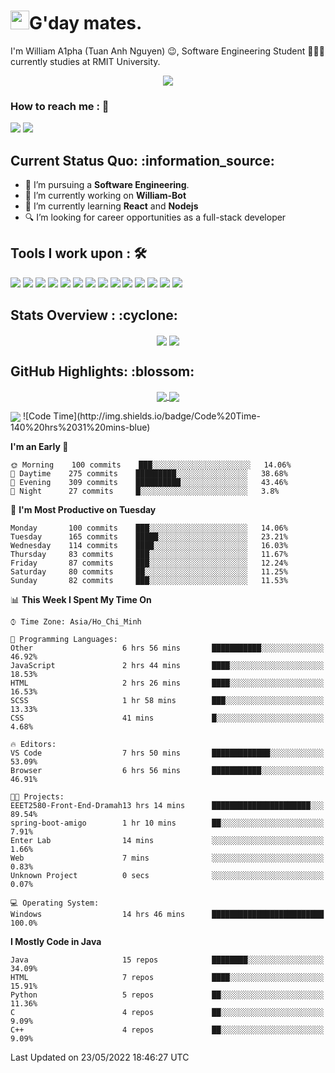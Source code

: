 <h1><img src="https://emojis.slackmojis.com/emojis/images/1531849430/4246/blob-sunglasses.gif?1531849430" width="30"/>G'day mates.</h1>

I'm William A1pha (Tuan Anh Nguyen) 😉, Software Engineering Student 👨🏻‍💻 currently studies at RMIT University.
<p align="center"><img src="https://readme-typing-svg.herokuapp.com?vCenter=true&width=500&lines=Software+Engineering+Student;Year+Two;RMIT+University" /></p>

### How to reach me : :iphone:
<a href="mailto: tuananh131001@gmail.com">
<a href="https://www.linkedin.com/in/tu%E1%BA%A5n-anh-nguy%E1%BB%85n-2051281b4/"><img src="https://img.shields.io/badge/WilliamA1pha-%230077B5.svg?&style=for-the-badge&logo=linkedin&logoColor=white" ></a>  <a href="http://discordapp.com/users/331413468202926081"><img src="https://img.shields.io/badge/Discord-5865F2?style=for-the-badge&logo=discord&logoColor=white" ></a>  
  
 <h2>Current Status Quo: :information_source:</h2>
  
- 💼 I’m pursuing a <strong>Software Engineering</strong>.
- 🔭 I’m currently working on <strong>William-Bot</strong> 
- 🌱 I’m currently learning <strong>React</strong> and <strong>Nodejs</strong>
- 🔍 I’m looking for career opportunities as a full-stack developer
 <h2>Tools I work upon : 🛠</h2>
  
<!-- <img src="">   -->
<img src="https://img.shields.io/badge/HTML5-E34F26?style=for-the-badge&logo=html5&logoColor=white">  <img src="https://img.shields.io/badge/CSS3-1572B6?style=for-the-badge&logo=css3&logoColor=white">   <img src="https://img.shields.io/badge/Java%20-%23E00033.svg?&style=for-the-badge&logo=java&logoColor=white">   <img src="https://img.shields.io/badge/python%20-%2314354C.svg?&style=for-the-badge&logo=python&logoColor=white">   <img src="https://img.shields.io/badge/c++%20-%2300599C.svg?&style=for-the-badge&logo=c%2B%2B&logoColor=white">   <img src="https://img.shields.io/badge/MySQL-005C84?style=for-the-badge&logo=mysql&logoColor=white">    <img src="https://img.shields.io/badge/git%20-%23F05032.svg?&style=for-the-badge&logo=git&logoColor=white"/>   <img src="http://img.shields.io/badge/-VS%20Code-000000?style=for-the-badge&logo=Visual-studio-code&logoColor=blue"> <img src="https://img.shields.io/badge/Arduino_IDE-00979D?style=for-the-badge&logo=arduino&logoColor=white"> <img src="https://img.shields.io/badge/Codewars-B1361E?style=for-the-badge&logo=Codewars&logoColor=white"> <img src="https://img.shields.io/badge/PyCharm-000000.svg?&style=for-the-badge&logo=PyCharm&logoColor=white"> <img src="https://img.shields.io/badge/Visual_Studio-5C2D91?style=for-the-badge&logo=visual%20studio&logoColor=white">  <img src="https://img.shields.io/badge/Visual_Studio_Code-0078D4?style=for-the-badge&logo=visual%20studio%20code&logoColor=white"> <img src="https://img.shields.io/badge/-Hackerrank-2EC866?style=for-the-badge&logo=HackerRank&logoColor=white">

  <h2>Stats Overview : :cyclone: </h2>
  <p align="center">
<img align="center" src="https://github-readme-stats.vercel.app/api?username=wi2liamalpha&show_icons=true&count_private=true&hide=stars&include_all_commits=false&theme=aura" />
<img align="center" src="https://github-profile-trophy.vercel.app/?username=wi2liamalpha&theme=dracula&no-bg=true&row=1"/>
  </p>

  <h2>GitHub Highlights: :blossom:</h2>
  <p align="center">
<a href="">
  <img align="center" src="https://github-readme-stats.vercel.app/api/top-langs/?username=wi2liamalpha&langs_count=8&layout=compact&theme=material-palenight&hide=html,Tcl" />
</a>
<a href="">
  <img align="center" src="http://github-readme-streak-stats.herokuapp.com?user=wi2liamalpha&theme=material-palenight"/>
</a>
  </p>
 <img align="center" src="https://activity-graph.herokuapp.com/graph?username=wi2liamalpha&theme=react-dark"/>
<!--START_SECTION:waka-->
![Code Time](http://img.shields.io/badge/Code%20Time-140%20hrs%2031%20mins-blue)

**I'm an Early 🐤** 

```text
🌞 Morning    100 commits    ███░░░░░░░░░░░░░░░░░░░░░░   14.06% 
🌆 Daytime    275 commits    █████████░░░░░░░░░░░░░░░░   38.68% 
🌃 Evening    309 commits    ██████████░░░░░░░░░░░░░░░   43.46% 
🌙 Night      27 commits     █░░░░░░░░░░░░░░░░░░░░░░░░   3.8%

```
📅 **I'm Most Productive on Tuesday** 

```text
Monday       100 commits    ███░░░░░░░░░░░░░░░░░░░░░░   14.06% 
Tuesday      165 commits    █████░░░░░░░░░░░░░░░░░░░░   23.21% 
Wednesday    114 commits    ████░░░░░░░░░░░░░░░░░░░░░   16.03% 
Thursday     83 commits     ███░░░░░░░░░░░░░░░░░░░░░░   11.67% 
Friday       87 commits     ███░░░░░░░░░░░░░░░░░░░░░░   12.24% 
Saturday     80 commits     ██░░░░░░░░░░░░░░░░░░░░░░░   11.25% 
Sunday       82 commits     ███░░░░░░░░░░░░░░░░░░░░░░   11.53%

```


📊 **This Week I Spent My Time On** 

```text
⌚︎ Time Zone: Asia/Ho_Chi_Minh

💬 Programming Languages: 
Other                    6 hrs 56 mins       ███████████░░░░░░░░░░░░░░   46.92% 
JavaScript               2 hrs 44 mins       ████░░░░░░░░░░░░░░░░░░░░░   18.53% 
HTML                     2 hrs 26 mins       ████░░░░░░░░░░░░░░░░░░░░░   16.53% 
SCSS                     1 hr 58 mins        ███░░░░░░░░░░░░░░░░░░░░░░   13.33% 
CSS                      41 mins             █░░░░░░░░░░░░░░░░░░░░░░░░   4.68%

🔥 Editors: 
VS Code                  7 hrs 50 mins       █████████████░░░░░░░░░░░░   53.09% 
Browser                  6 hrs 56 mins       ███████████░░░░░░░░░░░░░░   46.91%

🐱‍💻 Projects: 
EEET2580-Front-End-Dramah13 hrs 14 mins      ██████████████████████░░░   89.54% 
spring-boot-amigo        1 hr 10 mins        ██░░░░░░░░░░░░░░░░░░░░░░░   7.91% 
Enter Lab                14 mins             ░░░░░░░░░░░░░░░░░░░░░░░░░   1.66% 
Web                      7 mins              ░░░░░░░░░░░░░░░░░░░░░░░░░   0.83% 
Unknown Project          0 secs              ░░░░░░░░░░░░░░░░░░░░░░░░░   0.07%

💻 Operating System: 
Windows                  14 hrs 46 mins      █████████████████████████   100.0%

```

**I Mostly Code in Java** 

```text
Java                     15 repos            ████████░░░░░░░░░░░░░░░░░   34.09% 
HTML                     7 repos             ████░░░░░░░░░░░░░░░░░░░░░   15.91% 
Python                   5 repos             ██░░░░░░░░░░░░░░░░░░░░░░░   11.36% 
C                        4 repos             ██░░░░░░░░░░░░░░░░░░░░░░░   9.09% 
C++                      4 repos             ██░░░░░░░░░░░░░░░░░░░░░░░   9.09%

```



 Last Updated on 23/05/2022 18:46:27 UTC
<!--END_SECTION:waka-->
